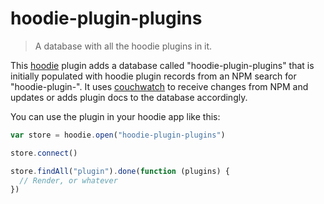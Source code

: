hoodie-plugin-plugins
===
> A database with all the hoodie plugins in it.

This [hoodie](http://hood.ie/) plugin adds a database called "hoodie-plugin-plugins" that is initially populated with hoodie plugin records from an NPM search for "hoodie-plugin-". It uses [couchwatch](https://github.com/mikeal/couchwatch) to receive changes from NPM and updates or adds plugin docs to the database accordingly.

You can use the plugin in your hoodie app like this:

```javascript
var store = hoodie.open("hoodie-plugin-plugins")

store.connect()

store.findAll("plugin").done(function (plugins) {
  // Render, or whatever
})
```